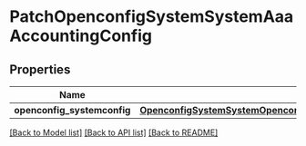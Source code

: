 # PatchOpenconfigSystemSystemAaaAccountingConfig

## Properties
Name | Type | Description | Notes
------------ | ------------- | ------------- | -------------
**openconfig_systemconfig** | [**OpenconfigSystemSystemOpenconfigsystemsystemAaaAccountingConfig**](OpenconfigSystemSystemOpenconfigsystemsystemAaaAccountingConfig.md) |  | [optional] 

[[Back to Model list]](../README.md#documentation-for-models) [[Back to API list]](../README.md#documentation-for-api-endpoints) [[Back to README]](../README.md)


